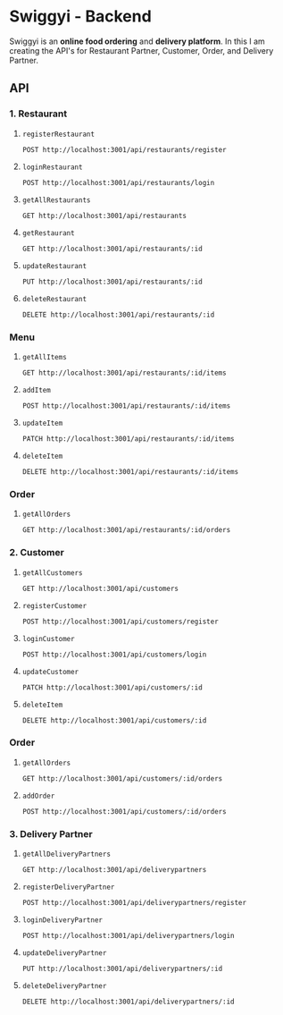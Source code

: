 # Swiggyi - Backend

<p>Swiggyi is an <b>online food ordering</b> and <b>delivery platform</b>. In this I am creating the API's for Restaurant Partner, Customer, Order, and Delivery Partner.</p>

## API

### 1. Restaurant

<ol>

  <li>
    <code>registerRestaurant</code>

    POST http://localhost:3001/api/restaurants/register 
  </li>

  <li>
    <code>loginRestaurant</code>

    POST http://localhost:3001/api/restaurants/login 
  </li>
  
  <li>
    <code>getAllRestaurants</code>

    GET http://localhost:3001/api/restaurants 
  </li>

  <li>
    <code>getRestaurant</code><br>

    GET http://localhost:3001/api/restaurants/:id  
  </li>

  <li>
    <code>updateRestaurant</code>
    
    PUT http://localhost:3001/api/restaurants/:id 
  </li>

  <li>
    <code>deleteRestaurant</code>
    
    DELETE http://localhost:3001/api/restaurants/:id 
  </li>
</ol>


### Menu

<ol>
  <li>
    <code>getAllItems</code>

    GET http://localhost:3001/api/restaurants/:id/items
  </li>

  <li>
    <code>addItem</code><br>

    POST http://localhost:3001/api/restaurants/:id/items 
  </li>

  <li>
    <code>updateItem</code>

    PATCH http://localhost:3001/api/restaurants/:id/items
  </li>

  <li>
    <code>deleteItem</code><br>

    DELETE http://localhost:3001/api/restaurants/:id/items 
  </li>

</ol>


### Order

<ol>
  <li>
    <code>getAllOrders</code>

    GET http://localhost:3001/api/restaurants/:id/orders
  </li>

</ol>

### 2. Customer

<ol>
  <li>
    <code>getAllCustomers</code>

    GET http://localhost:3001/api/customers
  </li>

  <li>
    <code>registerCustomer</code>

    POST http://localhost:3001/api/customers/register 
  </li>

  <li>
    <code>loginCustomer</code>

    POST http://localhost:3001/api/customers/login 
  </li>

  <li>
    <code>updateCustomer</code>

    PATCH http://localhost:3001/api/customers/:id
  </li>

  <li>
    <code>deleteItem</code><br>

    DELETE http://localhost:3001/api/customers/:id
  </li>

</ol>

### Order

<ol>
  <li>
    <code>getAllOrders</code>

    GET http://localhost:3001/api/customers/:id/orders
  </li>

  <li>
    <code>addOrder</code>

    POST http://localhost:3001/api/customers/:id/orders
  </li>

</ol>

### 3. Delivery Partner

<ol>
  <li>
    <code>getAllDeliveryPartners</code>

    GET http://localhost:3001/api/deliverypartners
  </li>

  <li>
    <code>registerDeliveryPartner</code>

    POST http://localhost:3001/api/deliverypartners/register 
  </li>

  <li>
    <code>loginDeliveryPartner</code>

    POST http://localhost:3001/api/deliverypartners/login 
  </li>

  <li>
    <code>updateDeliveryPartner </code>
    
    PUT http://localhost:3001/api/deliverypartners/:id 
  </li>

  <li>
    <code>deleteDeliveryPartner </code>
    
    DELETE http://localhost:3001/api/deliverypartners/:id 
  </li>
</ol>
